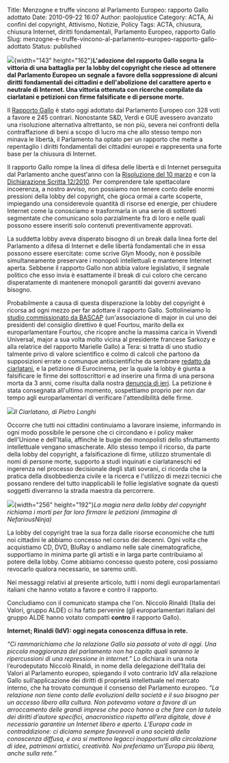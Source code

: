 Title: Menzogne e truffe vincono al Parlamento Europeo: rapporto Gallo adottato
Date: 2010-09-22 16:07
Author: paolojustice
Category: ACTA, Ai confini del copyright, Attivismo, Notizie, Policy
Tags: ACTA, chiusura, chiusura Internet, diritti fondamentali, Parlamento Europeo, rapporto Gallo
Slug: menzogne-e-truffe-vincono-al-parlamento-europeo-rapporto-gallo-adottato
Status: published

![](http://blog.tntvillage.scambioetico.org/wp-content/uploads/2009/09/il+gatto+e+la+volpe.jpg){width="143" height="162"}**L'adozione del rapporto Gallo segna la vittoria di una battaglia per la lobby del copyright che riesce ad ottenere dal Parlamento Europeo un segnale a favore della soppressione di alcuni diritti fondamentali dei cittadini e dell'abolizione del carattere aperto e neutrale di Internet. Una vittoria ottenuta con ricerche compilate da ciarlatani e petizioni con firme falsificate e di persone morte.**  
  
**<!--more-->**

Il [Rapporto Gallo](http://blog.tntvillage.scambioetico.org/?p=6852) è stato oggi adottato dal Parlamento Europeo con 328 voti a favore e 245 contrari. Nonostante S&D, Verdi e GUE avessero avanzato una risoluzione alternativa altrettanto, se non più, severa nei confronti della contraffazione di beni a scopo di lucro ma che allo stesso tempo non minava le libertà, il Parlamento ha optato per un rapporto che mette a repentaglio i diritti fondamentali dei cittadini europei e rappresenta una forte base per la chiusura di Internet.

Il rapporto Gallo rompe la linea di difesa delle libertà e di Internet perseguita dal Parlamento anche quest'anno con la [Risoluzione del 10 marzo](http://www.europarl.europa.eu/sides/getDoc.do?type=TA&reference=P7-TA-2010-0058&language=IT&ring=P7-RC-2010-0154) e con la [Dichiarazione Scritta 12/2010](http://www.europarl.europa.eu/sides/getDoc.do?pubRef=-//EP//NONSGML+WDECL+P7-DCL-2010-0012+0+DOC+PDF+V0//IT&language=IT). Per comprendere tale spettacolare incoerenza, a nostro avviso, non possiamo non tenere conto delle enormi pressioni della lobby del copyright, che gioca ormai a carte scoperte, impiegando una considerevole quantità di risorse ed energie, per chiudere Internet come la conosciamo e trasformarla in una serie di sottoreti segmentate che comunicano solo parzialmente fra di loro e nelle quali possono essere inseriti solo contenuti preventivamente approvati.

La suddetta lobby aveva disperato bisogno di un break dalla linea forte del Parlamento a difesa di Internet e delle libertà fondamentali che in essa possono essere esercitate: come scrive Glyn Moody, non è possibile simultaneamente preservare i monopoli intellettuali e mantenere Internet aperta. Sebbene il rapporto Gallo non abbia valore legislativo, il segnale politico che esso invia è esattamente il break di cui coloro che cercano disperatamente di mantenere monopoli garantiti dai governi avevano bisogno.

Probabilmente a causa di questa disperazione la lobby del copyright è ricorsa ad ogni mezzo per far adottare il rapporto Gallo. Sottolineiamo lo [studio commissionato da BASCAP](http://www.iccwbo.org/uploadedFiles/BASCAP/Pages/Costruire%20un%E2%80%99economia%20digitale.pdf%20bascap) (un'associazione di major in cui uno dei presidenti del consiglio direttivo è quel Fourtou, marito della ex europarlamentare Fourtou, che ricopre anche la massima carica in Vivendi Universal, major a sua volta molto vicina al presidente francese Sarkozy e alla relatrice del rapporto Marielle Gallo) a Tera: si tratta di uno studio talmente privo di valore scientifico e colmo di calcoli che partono da supposizioni errate o comunque antiscientifiche da sembrare [redatto da ciarlatani](http://blog.tntvillage.scambioetico.org/?p=6006), e la petizione di Eurocinema, per la quale la lobby è giunta a falsificare le firme dei sottoscrittori e ad inserire una firma di una persona morta da 3 anni, come risulta dalla nostra [denuncia di ieri](http://blog.tntvillage.scambioetico.org/?p=6873). La petizione è stata consegnata all'ultimo momento, sospettiamo proprio per non dar tempo agli europarlamentari di verificare l'attendibilità delle firme.

![](http://upload.wikimedia.org/wikipedia/commons/thumb/c/c0/Pietro_Longhi_015.jpg/220px-Pietro_Longhi_015.jpg)*Il Ciarlatano, di Pietro Longhi*

Occorre che tutti noi cittadini continuiamo a lavorare insieme, informando in ogni modo possibile le persone che ci circondano e i policy maker dell'Unione e dell'Italia, affinché le bugie dei monopolisti dello sfruttamento intellettuale vengano smascherate. Allo stesso tempo il ricorso, da parte della lobby del copyright, a falsificazione di firme, utilizzo strumentale di nomi di persone morte, supporto a studi inquinati e ciarlataneschi ed ingerenza nel processo decisionale degli stati sovrani, ci ricorda che la pratica della disobbedienza civile e la ricerca e l'utilizzo di mezzi tecnici che possano rendere del tutto inapplicabili le follie legislative sognate da questi soggetti diverranno la strada maestra da percorrere.

![](http://blog.tntvillage.scambioetico.org/wp-content/uploads/2010/09/BlackMagic.jpg){width="256" height="192"}*La magia nera della lobby del copyright richiama i morti per far loro firmare le petizioni (immagine di NefariousNinja)*

  
  
La lobby del copyright trae la sua forza dalle risorse economiche che tutti noi cittadini le abbiamo concesso nel corso dei decenni. Ogni volta che acquistiamo CD, DVD, BluRay o andiamo nelle sale cinematografiche, supportiamo in minima parte gli artisti e in larga parte contribuiamo al potere della lobby. Come abbiamo concesso questo potere, così possiamo revocarlo qualora necessario, se saremo uniti.

Nei messaggi relativi al presente articolo, tutti i nomi degli europarlamentari italiani che hanno votato a favore e contro il rapporto.

Concludiamo con il comunicato stampa che l'on. Niccolò Rinaldi (Italia dei Valori, gruppo ALDE) ci ha fatto pervenire (gli europarlamentari italiani del gruppo ALDE hanno votato compatti **contro** il rapporto Gallo).

**Internet; Rinaldi (IdV): oggi negata conoscenza diffusa in rete.**

*“Ci rammarichiamo che la relazione Gallo sia passata al voto di oggi. Una piccola maggioranza del parlamento non ha capito quali saranno le ripercussioni di una repressione in internet.”* Lo dichiara in una nota l’eurodeputato Niccolò Rinaldi, in nome della delegazione dell’Italia dei Valori al Parlamento europeo, spiegando il voto contrario IdV alla relazione Gallo sull’applicazione dei diritti di proprietà intellettuale nel mercato interno, che ha trovato comunque il consenso del Parlamento europeo. *“La relazione non tiene conto delle evoluzioni della società e il suo bisogno per un accesso libero alla cultura. Non potevamo votare a favore di un arroccamento delle grandi imprese che poco hanno a che fare con la tutela dei diritti d’autore specifici, anacronistico rispetto all’era digitale, dove è necessario garantire un Internet libero e aperto. L’Europa cade in contraddizione: ci diciamo sempre favorevoli a una società della conoscenza diffusa, e ora si mettono legacci inopportuni alla circolazione di idee, patrimoni artistici, creatività. Noi preferiamo un’Europa più libera, anche sulla rete.”*
